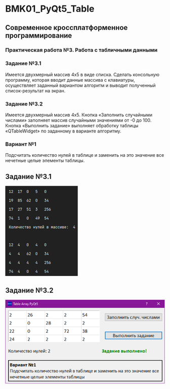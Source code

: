 # BMK01_PyQt5_Table

## Современное кроссплатформенное программирование

### Практическая работа №3. Работа с табличными данными

### Задание №3.1

Имеется двухмерный массив 4x5 в виде списка. Сделать консольную программу, которая вводит данные массива с клавиатуры,
осуществляет заданный вариантом алгоритм и выводит полученный список-результат на экран.

### Задание №3.2

Имеется двухмерный массив 4x5. Кнопка «Заполнить случайными числами» заполняет массив случайными значениями от -0 до
100. Кнопка «Выполнить задание» выполняет обработку таблицы «QTableWidget» по заданному в варианте алгоритму.

### Вариант №1

Подсчитать количество нулей в таблице и заменить на это значение все нечетные целые элементы таблицы.

## Задание №3.1

![console/output](Console/output.png)

## Задание №3.2

![ui/solve](UI/solve.png)
